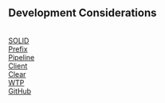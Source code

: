 ## Development Considerations

<br>
<a href="/solid.html">SOLID</a>
<br>
<a href="/prefix.html">Prefix</a>
<br>
<a href="/pipeline.html">Pipeline</a>
<br>
<a href="/client.html">Client</a>
<br>
<a href="/clear.html">Clear</a>
<br>
<a href="/wtp.html">WTP</a>
<br>
<a href="/github.html">GitHub</a>
<br>
